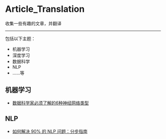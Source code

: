 # Article_Translation
收集一些有趣的文章，并翻译

---
包括以下主题：
- 机器学习
- 深度学习
- 数据科学
- NLP
- ......等

## 机器学习
- [数据科学家必须了解的6种神经网络类型](https://github.com/datugou/Article_Translation/blob/master/Machine_learning/article.2020.11.30-6%20Types%20of%20Neural%20Networks%20Every%20Data%20Scientist%20Must%20Know.md)
## NLP
- [如何解决 90% 的 NLP 问题：分步指南](https://github.com/datugou/Article_Translation/blob/master/Machine_learning/article.2018.01.24-How%20to%20solve%2090%25%20of%20NLP%20problems:%20a%20step-by-step%20guide.md)
